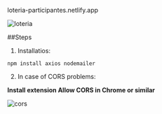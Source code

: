 loteria-participantes.netlify.app

![loteria](https://user-images.githubusercontent.com/68760595/135778959-8413b532-58bf-469d-971f-dc11a1d713ed.png)


##Steps

1. Installatios:

```
npm install axios nodemailer

```
2. In case of CORS problems:

**Install extension Allow CORS in Chrome or similar**

![cors](https://user-images.githubusercontent.com/68760595/135777678-f2ea7ae8-c283-45f1-b1e7-baca591a6da5.png)

